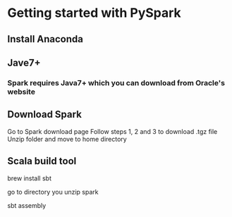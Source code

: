 # Getting started with PySpark

## Install Anaconda

## Jave7+ 
### Spark requires Java7+ which you can download from Oracle's website

## Download Spark
Go to Spark download page
Follow steps 1, 2 and 3 to download .tgz file
Unzip folder and move to home directory

## Scala build tool
brew install sbt

go to directory you unzip spark

sbt assembly
